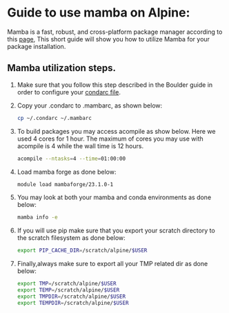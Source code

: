Guide to use mamba on Alpine:
=========================================================

Mamba is a fast, robust, and cross-platform package manager according to this
[page](https://mamba.readthedocs.io/en/latest/), 
This short guide will show you how to utilize Mamba for your package installation.

## Mamba utilization steps.

1) Make sure that you follow this step described in the Boulder guide in order to configure
   your [condarc file](https://curc.readthedocs.io/en/latest/software/python.html?highlight=condarc#configuring-conda-with-condarc).

2) Copy your .condarc to .mambarc, as shown below:
   ```bash
   cp ~/.condarc ~/.mambarc
   ```

3)  To build packages you may access acompile as show below. Here we used 4 cores for 1 hour. The maximum of cores you may use with acompile is 4 while
    the wall time is 12 hours.
    ```bash
    acompile --ntasks=4 --time=01:00:00
    ```

4) Load mamba forge as done below:
   ```bash
   module load mambaforge/23.1.0-1
   ```

5) You may look at both your mamba and conda environments as done below:
   ```bash
   mamba info -e
   ```

6) If you will use pip make sure that you export your scratch directory to the scratch filesystem as done below:
   ```bash
   export PIP_CACHE_DIR=/scratch/alpine/$USER
   ```

7) Finally,always make sure to export all your TMP related dir as done below:
   ```bash
   export TMP=/scratch/alpine/$USER
   export TEMP=/scratch/alpine/$USER
   export TMPDIR=/scratch/alpine/$USER
   export TEMPDIR=/scratch/alpine/$USER
   ```
